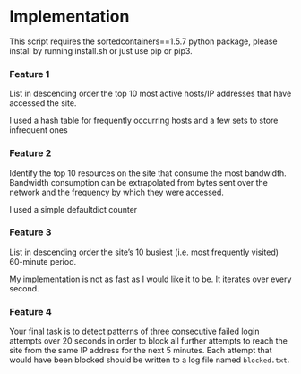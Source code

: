 # Implementation

This script requires the sortedcontainers==1.5.7 python package, please install by running install.sh or just use pip or pip3. 

### Feature 1 
List in descending order the top 10 most active hosts/IP addresses that have accessed the site.

I used a hash table for frequently occurring hosts and a few sets to store infrequent ones 

### Feature 2 
Identify the top 10 resources on the site that consume the most bandwidth. Bandwidth consumption can be extrapolated from bytes sent over the network and the frequency by which they were accessed.

I used a simple defaultdict counter

### Feature 3 
List in descending order the site’s 10 busiest (i.e. most frequently visited) 60-minute period.

My implementation is not as fast as I would like it to be. It iterates over every second. 

### Feature 4 
Your final task is to detect patterns of three consecutive failed login attempts over 20 seconds in order to block all further attempts to reach the site from the same IP address for the next 5 minutes. Each attempt that would have been blocked should be written to a log file named `blocked.txt`.

